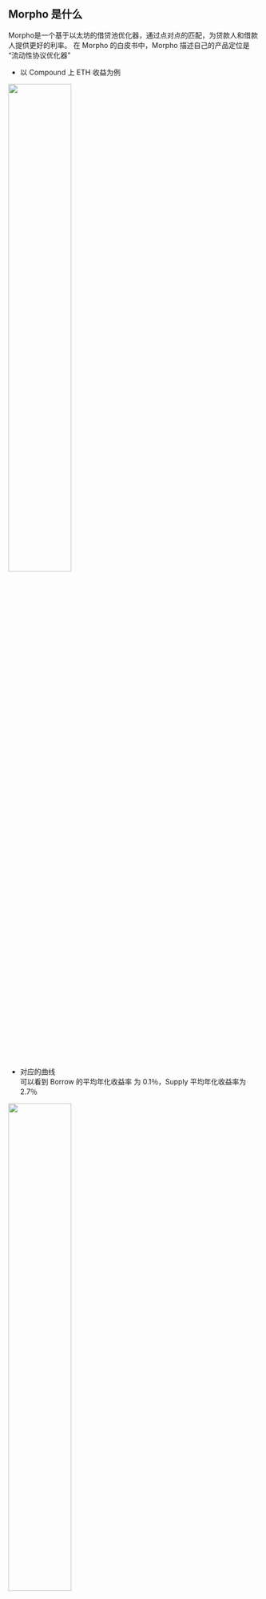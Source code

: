 ## Morpho 是什么  
Morpho是一个基于以太坊的借贷池优化器，通过点对点的匹配，为贷款人和借款人提供更好的利率。 
在 Morpho 的白皮书中，Morpho 描述自己的产品定位是 “流动性协议优化器”  

- 以 Compound 上  ETH 收益为例  
<img src=./pictures/compoundAPY.png width=50% />   

- 对应的曲线  
可以看到 Borrow 的平均年化收益率 为 0.1％，Supply 平均年化收益率为 2.7％  
<img src=./pictures/borrowAPY2LendAPY.png width=50% />   

- Morpho 的目标就是降低 Borrow 的年化利率，提高 Supply 的年化利率，就是中间这条蓝色的曲线  
<img src=./pictures/morphoAPY.png width=50% />  

- 具体操作如下   
    - 对于 Supplier   
        Step1: Supplier 存入资金到 Morpho  
        Step2: Morpho 把资金转存到 Compound    
        Step3: Compound mint cToken 给 Morpho  
        <img src=./pictures/morphoSupply.png width=50% /> 

    - 对于 Borrower  
        Step4:  存入抵押品，这一步可以视为 上面 Supplier 的操作   
        Step5、6:  Morpho 使用 cToken 换取 Supplier 存入的资金    
        Step7:   把从 Compound 提取出来的资金借给 Borrower    
        <img src=./pictures/morphoBorrow.png width=50% /> 

    以上就是 Morpho 的整体流程，像是没有 Supplier 的时候，如果有用户进行 Borrow 需要怎么处理 ？或是 Supplier 和 Borrower 匹配成功后，Supplier 进行 withdraw 的时候需要怎么处理 ？ 这些都是在 deposit, borrow, withdraw, repay , liquidate 接口进行的更加细致话的处理

## Deposit 
Deposit 的接口流程伪代码如下
```
supply(user, amount):
	update_Index()  // 更新 Index
  transfer(user, Morpho, amount)  // 把用户资金转入到 Morpho 中

	// Peer-to-peer supply
	//// Promote borrowers
	matched = matchBorrowers(amount)    // 作为 Supplier, 寻找对手方 Borrower 进行匹配，
                                      //  返回匹配到的最大资金量
  

	supply_p2p(user) += matched / index_p2p  // 更新用户的 p2p supply 基数


	amount -= matched                    // 更新 amount


  repay(Morpho, matched)               // 把 matched 的资金偿还给 compound pool，因为这部分资金
                                       // 开始是 Borrower 从 Compound 池中借出的，
                                       // 现在直接和 Supplier 匹配了，就需要偿还这部分资金

	// Pool supply
	supply_pool(user) += amount / index_pool  // 更新用户的 pool supply 基数
	supply(Morpho, amount)                // 把剩余的，未匹配的 amount 存入到 compound 中
```   

<img src=./pictures/depositFlow.png width=50% /> 

### 关键点解析  
#### Compound 中对于 Supplier 使用汇率的方式计算 Supplier 的本息总额  
    $汇率 = \frac {资产 token 总数} {cToken总数}$   
    $资产token总数 = underlyingBalance + totalBorrowBalance - reserves$  
    $cToken总数 = cTokenSupply$    
    $underlyingBalance : 池子中现货 token 的数量$    
    $totalBalance: 池子中总共借出去的 token 数量，含利息$    
    $reserve: 池子自己的储备金$      
    Compound Supplier  的计算具体可参考 [Compound白皮书的思考](https://learnblockchain.cn/article/3153)   


#### Compound 中 BorrowerIndex  、totalBorrow 的计算方式    
    $Amount = 用户初始输入的借贷金额$    
    $latestBorrowIndex = borrowIndexInit * (1 + borrowRate(\Delta Blocks) )^{n}$      
    （ 注： 为了简化理解，上述式子中的 borrowIndexInit 可以取 1 )   
    $BorrowAmount = \frac {Amount} {latestBorrowIndex}$     
    $totalBorrow = BorrowAmount * latestBorrowIndex$    
    $n = 经过的块高或是时长( second )$     
    Compound Index 计算具体可参考 [Compound 合约部署](https://github.com/Dapp-Learning-DAO/Dapp-Learning/blob/main/defi/Compound/contract/Compound%E5%90%88%E7%BA%A6%E9%83%A8%E7%BD%B2.md)   

#### update_Index 逻辑
前面说过，Morpho 的目标是求取 Borrow APY ( 代码中使用 poolBorrowGrowthIndex 表示 )、 Supply APY  ( 代码中使用 poolSupplyGrowthIndex 表示 ) 以及 target APY ( 代码中使用 p2pGrowthIndex 表示 )  ，以便 Borrower 和 Supplier 都受益。  Morpho 中的 index 就是这个 target APY。  
后面使用 targetIndex 描述 target APY  
<img src=./pictures/targetAPY.png width=50% />   


对于每一个借贷 Token，会设置一个 p2pIndexCursor 和  reserveFactor。 
- p2pIndexCursor 用于计算 p2pGrowthIndex   
- reserveFactor 设置 Morpho 的 p2p 借贷手续费，这个手续费只在用户进行 p2p 借贷的时候才会收取，如果直接向 compound 借贷是不会收取这个手续费  
```
struct MarketParameters {
        uint16 reserveFactor; // Proportion of the interest earned by users sent to the DAO for each market, in basis point (100% = 10 000). The value is set at market creation.
        uint16 p2pIndexCursor; // Position of the peer-to-peer rate in the pool's spread. Determine the weights of the weighted arithmetic average in the indexes computations ((1 - p2pIndexCursor) * r^S + p2pIndexCursor * r^B) (in basis point).
    }
```
$p2pGrowthIndex = (1 - p2pIndexCursor) * poolSupplyGrowthIndex + p2pIndexCursor * poolBorrowGrowthIndex$ 

$p2pBorrowGrowthIndex = p2pIndex + (poolBorrowGrowthIndex - p2pIndex ) * reserveFactor$

$p2pSupplyGrowthIndex = p2pIndex - (p2pIndex -  poolSupplyGrowthIndex ) * reserveFactor$
$p2pSupplyIndex = p2pIndex - (p2pIndex -  poolSupplyIndex ) * reserveFactor$  

<img src=./pictures/adjustAPY.png width=50% />   

最后，得到 p2pSupplyGrowthIndex 和 p2pBorrowGrowthIndex 后，就可以计算  
$p2pSupplyIndex = p2pSupplyIndex * (1 + p2pSupplyGrowthIndex )$    
$p2pBorrowIndex = p2pBorrowIndex * ( 1 + p2pBorrowGrowthIndex )$  


#### Index 计算方式，和 $Supply_{p2p}$ ， $Supply_{pool}$ 的关系  
- Index  在 Morpho 中用于计算借款利率，贷款利率 和 Compound 中的 borrowIndex 类似
- 在 Morpho 的黄皮书中， 使用 λ 进行描述，这里为了便于理解统一使用 Index 描述。而且在 Morpho 的合约中，实际也是使用 Index 进行标识的
- $Supply_{p2p}$ ， $Supply_{pool}$  分别保存用户的 p2p 贷款基数，和 pool 贷款基数

假设 Index 以每天 20% 的速率递增   
|  | 操作 | Morpho 状态 |
| --- | --- | --- |
| 第 0 天 |     | Index = 1 |
| 第一天 | $User_{A}$ 存入 100 Dai | Index = 1 * ( 1 + 0.2 ) = 1.2   ( 首先更新 Index 后再进行其他计算  ）
$Supply_{pool}[User_{A}]$ = $\frac {100} {1.2}$ = 83.333 |
| 第二天 |  | Index = 1.2 * ( 1 + 0.2 ) = 1.44  ( 首先更新 Index 后再进行其他计算  ）
$Supply_{pool}[User_{A}]$ = 83.333 |
| 第三天 |  $User_{B}$ 存入 200 Dai | Index = 1.44 * ( 1 + 0.2 ) = 1.728 ( 首先更新 Index 后再进行其他计算  ）
$Supply_{pool}[User_{A}]$ = 83.333
$Supply_{pool}[User_{B}]$ = $\frac {200} {1.728}$ = 115.7407 |  

#### Supplier 和 Borrower 队列更新逻辑  
队列按照 Supplier （ 或是 Borrower ） 尚未匹配 p2p 的资金大小进行排序    
| Head | Second | Third | Fourth |
| --- | --- | --- | --- |
| User_A ( 100 Dai ) | User_B ( 80 Dai ) | User_C ( 60 Dai ) | User_D ( 20 Dai ) |

队列具体更新逻辑可以参考 [DoubleLinkedList.sol](https://etherscan.io/address/0xe3d7a242614174ccf9f96bd479c42795d666fc81#code)


#### 在匹配回路内允许消耗的最大的 gas     
查看用户 deposit 时的接口代码，可以看到，在接口输入中有一个 _maxGasForMatching 参数，用于设置在匹配 Borrower 时允许消耗的 gas 大小

```
/// @dev Implements supply logic.
    /// @param _poolToken The address of the pool token the user wants to interact with.
    /// @param _from The address of the account sending funds.
    /// @param _onBehalf The address of the account whose positions will be updated.
    /// @param _amount The amount of token (in underlying).
    /// @param _maxGasForMatching The maximum amount of gas to consume within a matching engine loop.
    function supplyLogic(
        address _poolToken,
        address _from,
        address _onBehalf,
        uint256 _amount,
        uint256 _maxGasForMatching
    )
```  

## Borrow  
Borrow 的接口流程伪代码如下

```
borrow(user, amount):
	update_Index()
	if amount * pθ > borrow_capacity(user):  // 判断借款金额是否超过抵押品价值
		return

	transfer(Morpho, user, initialAmount)   // 转入用户资金到 Morpho
	initialAmount = amount
	
	// Peer-to-peer borrow
	//// Promote suppliers
	matched = matchSuppliers(amount)       // 作为 Borrow 寻找匹配的 Supplier 对手方
                                         // 返回匹配到的最大资金量

	borrow_p2p(user) += matched / index_p2p    // 更新用户的 p2p borrow 基数

	amount -= matched                     // 更新 amount

	withdraw(Morpho, matched)            // 把 matched 的资金从 compound pool 中提取出来，

	// Pool borrow
	borrow_pool(user) += amount / index_pool  // 更新用户的 pool borrow 数据
	borrow(Morpho, amount)                   // 从 pool 中借出对应的金额
``` 
<img src=./pictures/borrowFlow.png width=50% />   

### 关键点解析 
- 判断用户的借款金额是否超出它的抵押品价值   
这里在 borrow_capacity 进行判断是否允许用户再次进行   
<img src=./pictures/borrowCapacity.png width=50% />  
- Borrow 流程
整体的 Borrow 流程和 Supply 类似，但是中间有一个特殊的处理  
但是随着交易的进行会出现 $P2P_{supply}$ 大于  $P2P_{borrow}$ 的情况，在下面的 repay 接口中会描述如何产生这种情况。  
在这种情况下，这部分 $\Delta {P2P_{supply}}$  是 Morpho 按照 p2p 的 supply 提供给 supplier 的, 但是实际这部资金 Morpho 又会存入到 Compound 中，按照 pool supply 的利率从 Compound 中收取利息。所以这里就会存在一个利率差  

<img src=./pictures/borrowDelta.png width=50% />      

用户在 Borrow 的时候，Morpho 会首先把这部分资金匹配给 Borrower，以减少损失  

## Withdraw  
withdraw 的接口流程伪代码如下    
```
withdraw(user, amount):
	update_index()
	if amount * Fθ * pθ > borrow_capacity(user):  // 判断 withdraw 金额是否合法
		return
	initialAmount = amount

	// Pool withdraw
	withdrawnFromPool = min(amount, supply_pool(user) * index_pool )  //优先从 compound pool 中 withdraw
	
	supply_pool(user) -= withdrawnFromPool / index_pool    // 更新用户的 pool supply 记录
	
	amount -= withdrawnFromPool                          //更新需要从 p2p pool 中提取的资金
	
	withdraw(Morpho, withdrawnFromPool)         // 从 compound pool 中提取资金

	// Promote suppliers
	matched = matchSuppliers(amount)      // 如果当前 user 作为 supplier 已经匹配了对应的 borrower
									                      // 则使用其他的 supplier 替换当前的 user 作为 p2p 的 supplier

	supply_p2p(user) -= matched / index_p2p  // 更新用户的 p2p supply 值

	amount -= matched

	withdraw(Morpho, matched)           // 提取匹配到的 replace 当前 user 的 supplier 的资金

	// Demote borrowers
	unmatched = unmatchBorrowers(amount)   // 剩余 p2p supply 资金无法找到 replace supplier 
                                         // 只能把一些 p2p borrower 降级为 pool borrower

	supply_p2p (user) -= unmatched / index_pool  // 更新 user 的 p2p supply

	borrow(Morpho, unmatched)              // 从 compound 中提取 剩余 p2p supply

	transfer(Morpho, user, initialAmount)  // 转移资金给用户
```  

### 关键点解析  
资金 withdraw 顺序    
假设当前进行 withdraw 的用户为 User_A  
- 初始状态时，Morpho 池子处于平衡状态，即所有的 Borrow 都匹配了 p2p
<img src=./pictures/supplyBorrowBalance.png width=50% /> 

- 用户 User_A 有部分资金在 p2p 中，部分资金在 pool 中
- 当 User_A 进行 withdraw 时，首先提取 User_A 在 pool 中的资金，此时所有的 Borrow 依然全部匹配 p2p
- 在讲解 Borrow 接口的时候，我们讲到会存在 $\Delta P2P_{supply}$ 的情况，那么用户在 withdraw 的时候，会优先提取这部分的资金，相当于补偿 Morpho protocl 的损失   
<img src=./pictures/supplyDelta.png width=50% /> 
    
- 之后，User_A 提取剩余 p2p 的资金 ，这里假设为 100 Dai ，同时从 pool 中寻中替代的 supplier 提供 p2p 贷款，此时所有的 Borrow 依然全部匹配 p2p
- 如果在上一个寻找替代的 p2p supplier 时，只找到 20 Dai ，那么从 Compound 中提取这 20 Dai 还给用户，对于剩余的 80 Dai 进行如下处理。  
<img src=./pictures/borrowOverFlow.png width=50% />  

- 尝试对 80 Dai 对应的 Borrower 做 unmatch 处理，即改变这些 borrower 的借款利率，使之从 p2p 模式变为 pool 模式            
<img src=./pictures/supplyMatch.png width=50% />    

- 在 unmatch 接口中，同样需要传入一个 _maxGasForMatching，用于计算在 unmatch 过程中允许消耗的最大 gas。
    
    ```solidity
    /// @notice Unmatches borrowers' liquidity in peer-to-peer for the given `_amount` and moves it to Compound.
        /// @dev Note: This function expects and peer-to-peer indexes to have been updated.
        /// @param _poolToken The address of the market from which to unmatch borrowers.
        /// @param _amount The amount to unmatch (in underlying).
        /// @param _maxGasForMatching The maximum amount of gas to consume within a matching engine loop.
        /// @return The amount unmatched (in underlying).
        function _unmatchBorrowers(
            address _poolToken,
            uint256 _amount,
            uint256 _maxGasForMatching
        ) internal returns (uint256) {
    ```
    
- 如果传入一个很小的值，那么会造成只 unmatch 部分 p2p 资金 ，这里假设 unmatch 了 20 Dai ， 那么还剩余 80 - 20 = 60 Dai 的 p2p 资金没有 unmatch。这个时候 Morpho 就会让这 60 Dai 对应的 borrower 继续保持 p2p 借贷的利率，同时记录 delta.p2pBorrowDelta 作为没有匹配到 p2p 的 borrow 资金。    
<img src=./pictures/borrowUnmatch.png width=50% />  

- 最后，从 Comound 中借出剩余的 80 Dai 还给用户。这里可以看到，实际这部分 delta.p2pBorrowDelta 是 Morpho 从 Compound 借出来，但是按照 p2p 的利率提供给 Borrow 的，这样中间就会产生一个利率差  

## Repay  
repay 的接口流程伪代码如下    
```
repay(user, amount):
	update_Index()       // 更新 Index
	if amount > borrow_p2p(user) * index_p2p + borrow_pool(user) * index_pool:
		return

	transfer(user, Morpho, amount)     // 准入用户 repay 资金到 Morpho

	// Pool repay
	repaidOnPool = min(amount, b_pool(user) * index_pool)   // 优先偿还 pool 的借贷资金
	borrow_pool(user) -= repaidOnPool / index_pool
	amount -= repaidOnPool
	repay(Morpho, repaidOnPool)

	// Promote borrowers
	matched = matchBorrowers(amount)                // 如果当前 user 是 p2p 匹配用户
	borrow_p2p(user) -= matched / index_p2p         // 则寻找 replace borrower
	amount -= matched
	repay(Morpho, matched)

	// Demote suppliers
	unmatched = unmatchSuppliers(amount)           // 对于剩余的 p2p borrower 资金,
	borrow_p2p(user) -= unmatched / index_p2p      // 如果未找到 replace borrower,
	supply(Morpho, unmatched)                      // 则尝试把对应的 p2p supplier 降级为 pool supplier
```

### 关键点解析  
#### 资金 repay 顺序

- 假设用户 pool borrow 资金为 20 Dai, p2p borrow 资金为 80 Dai。那么用户首先需要偿还 pool borrow 部分的 20 Dai 资金
    
<img src=./pictures/repayBalance.png width=50% /> 
    
- pool borrow 资金偿还后，用户剩下的 borrow 资金就是 p2p 资金，这里为 80 Dai
    
<img src=./pictures/replayMatch.png width=50% />   
    
- 更新 borrower 的 p2p 资金。
    
    这里需要注意的是，borrower 的 p2p 资金更新是在 repay p2p 之前的，因为后面更新 Morpho p2p borrow amount 的时候还需要额外计算一部分利息
    
    ```solidity
    borrowerBorrowBalance.inP2P -= Math.min(
                borrowerBorrowBalance.inP2P,
                vars.remainingToRepay.div(vars.p2pBorrowIndex)
            );
    ```
    
- 在讲 withdraw 接口的时候，我们提到在 Borrow 这边会存在 $\Delta P2P_{borrow}$ 的情况。那么这里用户进行 repay 的时候，Morpho 会检测是否存在  $\Delta P2P_{borrow}$ ，如果存在，则用户需要优先支付这部分的 borrow 资金 ，这里假设   $\Delta P2P_{borrow}$  为 10 Dai， 那么剩余需要 repay 的资金为 80 - 10 = 70 Dai。  
    
    需要注意的是，这里用户偿还  $\Delta P2P_{borrow}$   时，实际是在补偿 Morpho protocl 的亏损，而不是用户自己的   

    <img src=./pictures/repayBorrowDelta.png width=50% />  
    
- 更新 Morhpo protocl 的 p2pBorrowAmount，p2pSupplyAmount。
    
    主意这里更新全局的 p2pBorrowAmount 的时候，会把  $\Delta P2P_{supply}$ 产生的利息差计算进去进行更新
    
    ```solidity
    
    // Fee = (p2pBorrowAmount - p2pBorrowDelta) - (p2pSupplyAmount - p2pSupplyDelta).
    // No need to subtract p2pBorrowDelta as it is zero.
    vars.feeToRepay = Math.zeroFloorSub(
                    delta.p2pBorrowAmount.mul(vars.p2pBorrowIndex),
                    delta.p2pSupplyAmount.mul(vars.p2pSupplyIndex).zeroFloorSub(
                        delta.p2pSupplyDelta.mul(ICToken(_poolToken).exchangeRateStored())
                    )
                );
    
                if (vars.feeToRepay > 0) {
                    uint256 feeRepaid = Math.min(vars.feeToRepay, vars.remainingToRepay);
                    vars.remainingToRepay -= feeRepaid;
                    delta.p2pBorrowAmount -= feeRepaid.div(vars.p2pBorrowIndex);
                    emit P2PAmountsUpdated(_poolToken, delta.p2pSupplyAmount, delta.p2pBorrowAmount);
                }
    ```
    
    <img src=./pictures/repaySupplyDelta.png width=50% /> 
    
- 到这一步的时候，Morpho 池子中消除了原始存在的 $\Delta P2P_{supply}$  和 $\Delta P2P_{borrow}$  。
        
    和 withdraw 的时候类似，这个时候就是在 $Pool_{borrow}$ 中寻找替代者。
        
    但是如果找不到可以提到的 borrower 的时候，又会产生新的 $\Delta P2P_{supplyNew}$ 
        
    <img src=./pictures/repayP2P.png width=50% /> 
        
    - 对于这个  $\Delta P2P_{supplyNew}$ 继续进行处理，最直接的方式就是把这部分的 supplier 降级。这里使用 _unmatchSuppliers 进行降级处理。
        
        跟  _unmatchBorrowers 接口一样，调用时会传入一个 _maxGasForMatching，用于计算在 unmatch 过程中允许消耗的最大 gas。所以依然存在 $\Delta P2P_{supplyNew}$  无法完全消除的情况
        
        ```solidity
        /// @notice Unmatches suppliers' liquidity in peer-to-peer up to the given `_amount` and moves it to Compound.
            /// @dev Note: This function expects Compound's exchange rate and peer-to-peer indexes to have been updated.
            /// @param _poolToken The address of the market from which to unmatch suppliers.
            /// @param _amount The amount to search for (in underlying).
            /// @param _maxGasForMatching The maximum amount of gas to consume within a matching engine loop.
            /// @return The amount unmatched (in underlying).
            function _unmatchSuppliers(
                address _poolToken,
                uint256 _amount,
                uint256 _maxGasForMatching
            ) internal returns (uint256) {
        ```
        
    - $\Delta P2P_{supplyNew}$  无法完全消除时，更新 p2pSupplyDelta 的值，然后把剩余的 repay 资金转入 Compound 并结束此次处理
        
        ```solidity
        if (vars.remainingToRepay > 0) {
                    uint256 unmatched = _unmatchSuppliers(
                        _poolToken,
                        vars.remainingToRepay,
                        vars.remainingGasForMatching
                    );
        
                    // Increase the peer-to-peer supply delta.
                    if (unmatched < vars.remainingToRepay) {
                        delta.p2pSupplyDelta += (vars.remainingToRepay - unmatched).div(
                            ICToken(_poolToken).exchangeRateStored() // Exchange rate has already been updated.
                        );
                        emit P2PSupplyDeltaUpdated(_poolToken, delta.p2pSupplyDelta);
                    }
        
                    delta.p2pSupplyAmount -= unmatched.div(vars.p2pSupplyIndex);
                    delta.p2pBorrowAmount -= vars.remainingToRepay.div(vars.p2pBorrowIndex);
                    emit P2PAmountsUpdated(_poolToken, delta.p2pSupplyAmount, delta.p2pBorrowAmount);
        
                    _supplyToPool(_poolToken, underlyingToken, vars.remainingToRepay); // Reverts on error.
                }
        ```
        

## Liquidate

liquidate 的接口流程伪代码如下

```solidity
liquiate(user, amount):
	update_Index()           // 更新 Index
	liquidationAllowed()     // 判断是否可以被清算

	_unsafeRepay()         // 调用内部 repay 接口进行 repay
  _unsafeWithdraw()     // 调用内部 withdraw 接口进行 withdraw
```

### 关键点解析

- 清算逻辑  
Morpho 使用和 Compound 同样的 oracle，closeFactor 和 liquidationIncentive 进行清算，即保持和 Compound 完全相同的清算处理


## 参考链接
- https://github.com/etherhood/Morpho-Looper/blob/main/src/MorphoLooper.sol
